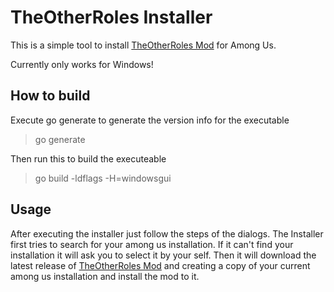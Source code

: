 # TheOtherRoles Installer
This is a simple tool to install [TheOtherRoles Mod](https://github.com/Eisbison/TheOtherRoles) for Among Us. 

Currently only works for Windows!

## How to build
Execute go generate to generate the version info for the executable
> go generate

Then run this to build the executeable
> go build -ldflags -H=windowsgui

## Usage
After executing the installer just follow the steps of the dialogs. The Installer first tries to search for your among us installation. If it can't find your installation it will ask you to select it by your self. Then it will download the latest release of [TheOtherRoles Mod](https://github.com/Eisbison/TheOtherRoles) and creating a copy of your current among us installation and install the mod to it.